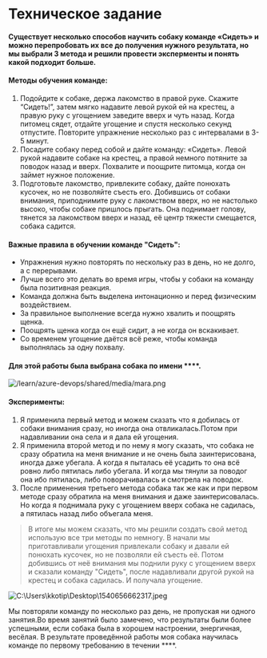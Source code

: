 # Техническое задание 
#### Существует несколько способов научить собаку команде «Сидеть» и можно перепробовать их все до получения нужного результата, но мы выбрали 3 метода и решили провести эксперменты и понять какой подходит больше.

#### Методы обучения команде:

1. Подойдите к собаке, держа лакомство в правой руке. Скажите “Сидеть!”, затем мягко надавите левой рукой ей на крестец, а правую руку с угощением заведите вверх и чуть назад. Когда питомец сядет, отдайте угощение и спустя несколько секунд отпустите. Повторите упражнение несколько раз с интервалами в 3-5 минут.
1. Посадите собаку перед собой и дайте команду: «Сидеть». Левой рукой надавите собаке на крестец, а правой немного потяните за поводок назад и вверх. Похвалите и поощрите питомца, когда он займет нужное положение.
1. Подготовьте лакомство, привлеките собаку, дайте понюхать кусочек, но не позволяйте съесть его. Добившись от собаки внимания, приподнимите руку с лакомством вверх, но не настолько высоко, чтобы собаке пришлось прыгать. Она поднимает голову, тянется за лакомством вверх и назад, её центр тяжести смещается, собака садится. 

#### Важные правила в обучении команде "Сидеть":
- Упражнения нужно повторять по нескольку раз в день, но не долго, а с перерывами.
- Лучше всего это делать во время игры, чтобы у собаки на команду была позитивная реакция.
- Команда должна быть выделена интонационно и перед физическим воздействием.
- За правильное выполнение всегда нужно хвалить и поощрять щенка.
- Поощрять щенка когда он ещё сидит, а не когда он вскакивает.
- Со временем угощение даётся всё реже, чтобы команда выполнялась за одну похвалу.

#### Для этой работы была выбрана собака по имени ****.
![/learn/azure-devops/shared/media/mara.png](https://fordogtrainers.ru/images/stories/virtuemart/product/%D0%BC%D0%BD%D0%BE%D0%B3%D0%BE%D1%86%D0%B5%D0%BB%D0%B5%D0%B2%D0%B0%D1%8F%20%D0%BD%D0%B5%D0%B9%D0%BB%D0%BE%D0%BD%D0%BE%D0%B2%D0%B0%D1%8F%20%D1%88%D0%BB%D0%B5%D0%B9%D0%BA%D0%B0%20%D0%B4%D0%BB%D1%8F%20%D1%81%D0%B0%D0%BC%D0%BE%D0%B5%D0%B4%D1%81%D0%BA%D0%BE%D0%B9%20%D1%81%D0%BE%D0%B1%D0%B0%D0%BA%D0%B8-h12.jpg)
#### Эксперименты:
1. Я применила первый метод и можем сказать что я добилась от собаки внимания сразу, но иногда она отвликалась.Потом при надавливании она села и я дала ей угощения.
1. Я применила второй метод и по нему я могу сказать, что собака не сразу обратила на меня внимание и не очень была заинтерисована, иногда даже убегала. А когда я пыталась её усадить то она всё ровно либо пятилась либо убегала. И когда мы тянули за поводог она ибо пятилась, либо поворачивалась и смотрела на поводок.
1. После применения третьего метода собака так же как и при первом методе сразу обратила на меня внимания и даже заинтерисовалась. Но когда я поднимала руку с угощением вверх собака не садилась, а пятилась назад либо объегала меня. 

>В итоге мы можем сказать, что мы решили создать свой метод использую все три методы по немногу. В начали мы приготавливали угощения привлекали собаку и давали ей понюхать кусочек, но не позволяли ей съесть её. Потом добившись от неё внимания мы поднили руку с угощением вверх и сказали команду "Сидеть", после надавливали другой рукой на крестец и собака садилась. И получала угощение.

![C:\Users\kkotip\Desktop\1540656662317.jpeg](https://i.pinimg.com/736x/23/b4/39/23b439886e9639d2e3371c3b39991324.jpg)

Мы повторяли команду по несколько раз  день, не пропуская ни одного занятия.Во время занятий было замечено, что результаты были более успешными, если собака была в хорошем настроении, энергичная, весёлая. В результате проведённой работы моя собака научилась команде по первому требованию в течении ****.
